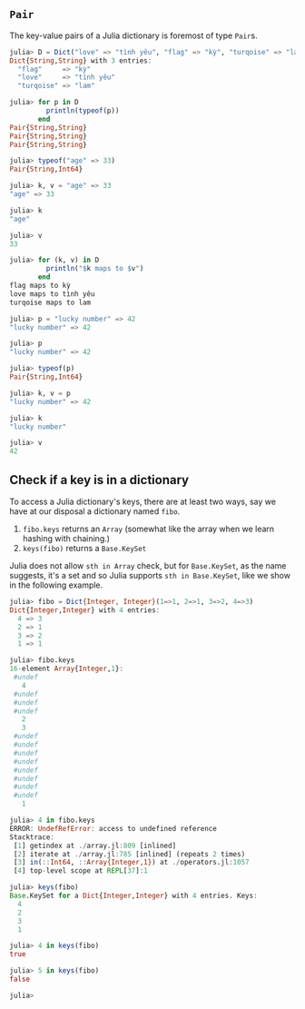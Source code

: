 ## `Pair`
The key-value pairs of a Julia dictionary is foremost of type `Pair`s.
```julia
julia> D = Dict("love" => "tình yêu", "flag" => "kỳ", "turqoise" => "lam")
Dict{String,String} with 3 entries:
  "flag"     => "kỳ"
  "love"     => "tình yêu"
  "turqoise" => "lam"

julia> for p in D
         println(typeof(p))
       end
Pair{String,String}
Pair{String,String}
Pair{String,String}

julia> typeof("age" => 33)
Pair{String,Int64}

julia> k, v = "age" => 33
"age" => 33

julia> k
"age"

julia> v
33

julia> for (k, v) in D
         println("$k maps to $v")
       end
flag maps to kỳ
love maps to tình yêu
turqoise maps to lam

julia> p = "lucky number" => 42
"lucky number" => 42

julia> p
"lucky number" => 42

julia> typeof(p)
Pair{String,Int64}

julia> k, v = p
"lucky number" => 42

julia> k
"lucky number"

julia> v
42

```


## Check if a key is in a dictionary
To access a Julia dictionary's keys, there are at least two ways, say we have at our disposal
a dictionary named `fibo`.
01. `fibo.keys` returns an `Array` (somewhat like the array when we learn hashing with chaining.)
02. `keys(fibo)` returns a `Base.KeySet`

Julia does not allow `sth in Array` check, but for `Base.KeySet`, as the name suggests, it's a set and so Julia supports `sth in Base.KeySet`, like we show in the following example.
```julia
julia> fibo = Dict{Integer, Integer}(1=>1, 2=>1, 3=>2, 4=>3)
Dict{Integer,Integer} with 4 entries:
  4 => 3
  2 => 1
  3 => 2
  1 => 1

julia> fibo.keys
16-element Array{Integer,1}:
 #undef
   4
 #undef
 #undef
 #undef
   2
   3
 #undef
 #undef
 #undef
 #undef
 #undef
 #undef
 #undef
 #undef
   1

julia> 4 in fibo.keys
ERROR: UndefRefError: access to undefined reference
Stacktrace:
 [1] getindex at ./array.jl:809 [inlined]
 [2] iterate at ./array.jl:785 [inlined] (repeats 2 times)
 [3] in(::Int64, ::Array{Integer,1}) at ./operators.jl:1057
 [4] top-level scope at REPL[37]:1

julia> keys(fibo)
Base.KeySet for a Dict{Integer,Integer} with 4 entries. Keys:
  4
  2
  3
  1

julia> 4 in keys(fibo)
true

julia> 5 in keys(fibo)
false

julia>
```
